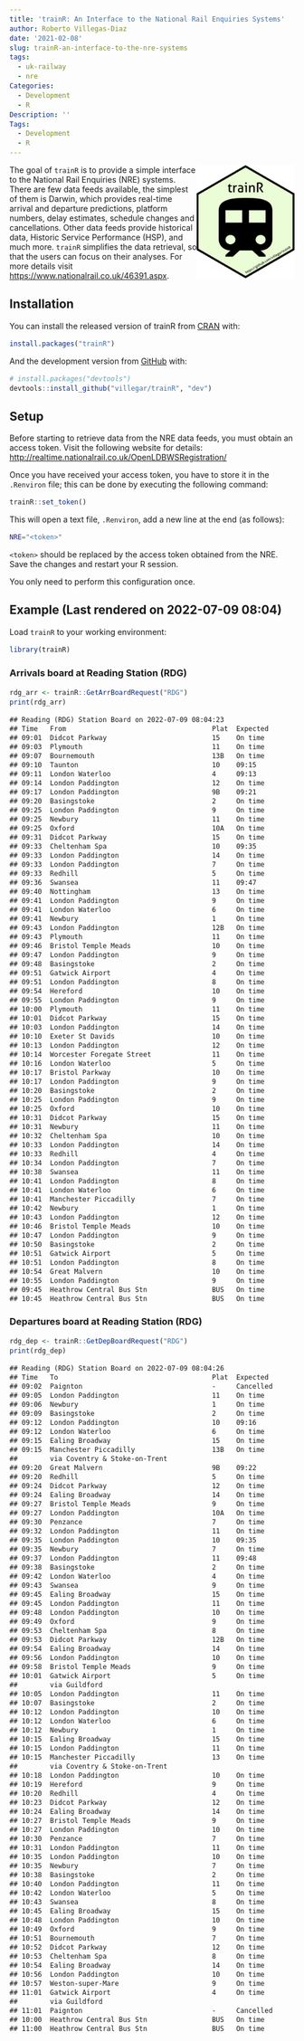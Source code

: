 ```yaml
---
title: 'trainR: An Interface to the National Rail Enquiries Systems'
author: Roberto Villegas-Diaz
date: '2021-02-08'
slug: trainR-an-interface-to-the-nre-systems
tags:
  - uk-railway
  - nre
Categories:
  - Development
  - R
Description: ''
Tags:
  - Development
  - R
---
```


<img src="https://raw.githubusercontent.com/villegar/trainR/main/inst/images/logo.png" alt="logo" align="right" height=200px/>

The goal of `trainR` is to provide a simple interface to the 
National Rail Enquiries (NRE) systems. There are few data feeds 
available, the simplest of them is Darwin, which provides real-time 
arrival and departure predictions, platform numbers, delay estimates, 
schedule changes and cancellations. Other data feeds provide historical 
data, Historic Service Performance (HSP), and much more. `trainR` 
simplifies the data retrieval, so that the users can focus on their 
analyses. For more details visit 
https://www.nationalrail.co.uk/46391.aspx.

## Installation

You can install the released version of trainR from [CRAN](https://CRAN.R-project.org) with:

``` r
install.packages("trainR")
```

And the development version from [GitHub](https://github.com/) with:

``` r
# install.packages("devtools")
devtools::install_github("villegar/trainR", "dev")
```

## Setup
Before starting to retrieve data from the NRE data feeds, you must obtain an access token. 
Visit the following website for details: http://realtime.nationalrail.co.uk/OpenLDBWSRegistration/

Once you have received your access token, you have to store it in the `.Renviron` file; this can be 
done by executing the following command:


```r
trainR::set_token()
```

This will open a text file, `.Renviron`, add a new line at the end (as follows):

```bash
NRE="<token>"
```

`<token>` should be replaced by the access token obtained from the NRE. Save the changes and restart 
your R session.

You only need to perform this configuration once.

## Example (Last rendered on 2022-07-09 08:04)

Load `trainR` to your working environment:

```r
library(trainR)
```

### Arrivals board at Reading Station (RDG)


```r
rdg_arr <- trainR::GetArrBoardRequest("RDG")
print(rdg_arr)
```

```
## Reading (RDG) Station Board on 2022-07-09 08:04:23
## Time   From                                    Plat  Expected
## 09:01  Didcot Parkway                          15    On time
## 09:03  Plymouth                                11    On time
## 09:07  Bournemouth                             13B   On time
## 09:10  Taunton                                 10    09:15
## 09:11  London Waterloo                         4     09:13
## 09:14  London Paddington                       12    On time
## 09:17  London Paddington                       9B    09:21
## 09:20  Basingstoke                             2     On time
## 09:25  London Paddington                       9     On time
## 09:25  Newbury                                 11    On time
## 09:25  Oxford                                  10A   On time
## 09:31  Didcot Parkway                          15    On time
## 09:33  Cheltenham Spa                          10    09:35
## 09:33  London Paddington                       14    On time
## 09:33  London Paddington                       7     On time
## 09:33  Redhill                                 5     On time
## 09:36  Swansea                                 11    09:47
## 09:40  Nottingham                              13    On time
## 09:41  London Paddington                       9     On time
## 09:41  London Waterloo                         6     On time
## 09:41  Newbury                                 1     On time
## 09:43  London Paddington                       12B   On time
## 09:43  Plymouth                                11    On time
## 09:46  Bristol Temple Meads                    10    On time
## 09:47  London Paddington                       9     On time
## 09:48  Basingstoke                             2     On time
## 09:51  Gatwick Airport                         4     On time
## 09:51  London Paddington                       8     On time
## 09:54  Hereford                                10    On time
## 09:55  London Paddington                       9     On time
## 10:00  Plymouth                                11    On time
## 10:01  Didcot Parkway                          15    On time
## 10:03  London Paddington                       14    On time
## 10:10  Exeter St Davids                        10    On time
## 10:13  London Paddington                       12    On time
## 10:14  Worcester Foregate Street               11    On time
## 10:16  London Waterloo                         5     On time
## 10:17  Bristol Parkway                         10    On time
## 10:17  London Paddington                       9     On time
## 10:20  Basingstoke                             2     On time
## 10:25  London Paddington                       9     On time
## 10:25  Oxford                                  10    On time
## 10:31  Didcot Parkway                          15    On time
## 10:31  Newbury                                 11    On time
## 10:32  Cheltenham Spa                          10    On time
## 10:33  London Paddington                       14    On time
## 10:33  Redhill                                 4     On time
## 10:34  London Paddington                       7     On time
## 10:38  Swansea                                 11    On time
## 10:41  London Paddington                       8     On time
## 10:41  London Waterloo                         6     On time
## 10:41  Manchester Piccadilly                   7     On time
## 10:42  Newbury                                 1     On time
## 10:43  London Paddington                       12    On time
## 10:46  Bristol Temple Meads                    10    On time
## 10:47  London Paddington                       9     On time
## 10:50  Basingstoke                             2     On time
## 10:51  Gatwick Airport                         5     On time
## 10:51  London Paddington                       8     On time
## 10:54  Great Malvern                           10    On time
## 10:55  London Paddington                       9     On time
## 09:45  Heathrow Central Bus Stn                BUS   On time
## 10:45  Heathrow Central Bus Stn                BUS   On time
```

### Departures board at Reading Station (RDG)


```r
rdg_dep <- trainR::GetDepBoardRequest("RDG")
print(rdg_dep)
```

```
## Reading (RDG) Station Board on 2022-07-09 08:04:26
## Time   To                                      Plat  Expected
## 09:02  Paignton                                -     Cancelled
## 09:05  London Paddington                       11    On time
## 09:06  Newbury                                 1     On time
## 09:09  Basingstoke                             2     On time
## 09:12  London Paddington                       10    09:16
## 09:12  London Waterloo                         6     On time
## 09:15  Ealing Broadway                         15    On time
## 09:15  Manchester Piccadilly                   13B   On time
##        via Coventry & Stoke-on-Trent           
## 09:20  Great Malvern                           9B    09:22
## 09:20  Redhill                                 5     On time
## 09:24  Didcot Parkway                          12    On time
## 09:24  Ealing Broadway                         14    On time
## 09:27  Bristol Temple Meads                    9     On time
## 09:27  London Paddington                       10A   On time
## 09:30  Penzance                                7     On time
## 09:32  London Paddington                       11    On time
## 09:35  London Paddington                       10    09:35
## 09:35  Newbury                                 7     On time
## 09:37  London Paddington                       11    09:48
## 09:38  Basingstoke                             2     On time
## 09:42  London Waterloo                         4     On time
## 09:43  Swansea                                 9     On time
## 09:45  Ealing Broadway                         15    On time
## 09:45  London Paddington                       11    On time
## 09:48  London Paddington                       10    On time
## 09:49  Oxford                                  9     On time
## 09:53  Cheltenham Spa                          8     On time
## 09:53  Didcot Parkway                          12B   On time
## 09:54  Ealing Broadway                         14    On time
## 09:56  London Paddington                       10    On time
## 09:58  Bristol Temple Meads                    9     On time
## 10:01  Gatwick Airport                         5     On time
##        via Guildford                           
## 10:05  London Paddington                       11    On time
## 10:07  Basingstoke                             2     On time
## 10:12  London Paddington                       10    On time
## 10:12  London Waterloo                         6     On time
## 10:12  Newbury                                 1     On time
## 10:15  Ealing Broadway                         15    On time
## 10:15  London Paddington                       11    On time
## 10:15  Manchester Piccadilly                   13    On time
##        via Coventry & Stoke-on-Trent           
## 10:18  London Paddington                       10    On time
## 10:19  Hereford                                9     On time
## 10:20  Redhill                                 4     On time
## 10:23  Didcot Parkway                          12    On time
## 10:24  Ealing Broadway                         14    On time
## 10:27  Bristol Temple Meads                    9     On time
## 10:27  London Paddington                       10    On time
## 10:30  Penzance                                7     On time
## 10:31  London Paddington                       11    On time
## 10:35  London Paddington                       10    On time
## 10:35  Newbury                                 7     On time
## 10:38  Basingstoke                             2     On time
## 10:40  London Paddington                       11    On time
## 10:42  London Waterloo                         5     On time
## 10:43  Swansea                                 8     On time
## 10:45  Ealing Broadway                         15    On time
## 10:48  London Paddington                       10    On time
## 10:49  Oxford                                  9     On time
## 10:51  Bournemouth                             7     On time
## 10:52  Didcot Parkway                          12    On time
## 10:53  Cheltenham Spa                          8     On time
## 10:54  Ealing Broadway                         14    On time
## 10:56  London Paddington                       10    On time
## 10:57  Weston-super-Mare                       9     On time
## 11:01  Gatwick Airport                         4     On time
##        via Guildford                           
## 11:01  Paignton                                -     Cancelled
## 10:00  Heathrow Central Bus Stn                BUS   On time
## 11:00  Heathrow Central Bus Stn                BUS   On time
```
